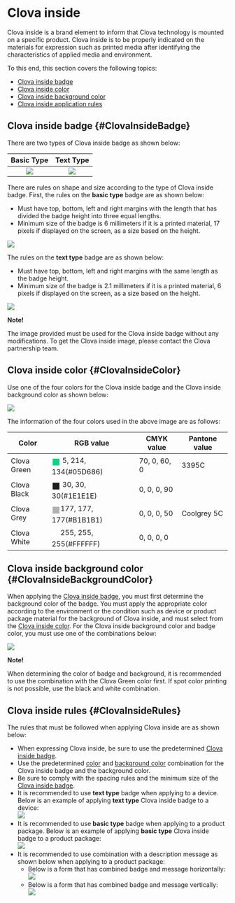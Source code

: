 # Clova inside
Clova inside is a brand element to inform that Clova technology  is mounted on a specific product. Clova inside is to be properly indicated on the materials for expression such as printed media after identifying the characteristics of applied media and environment.

To this end, this section covers the following topics:

* [Clova inside badge](#ClovaInsideBadge)
* [Clova inside color](#ClovaInsideColor)
* [Clova inside background color](#ClovaInsideBackgroundColor)
* [Clova inside application rules](#ClovaInsideRules)

## Clova inside badge {#ClovaInsideBadge}
There are two types of Clova inside badge as shown below:

| Basic Type                                                        | Text Type                                                      |
|:-----------------------------------------------------------:|:-----------------------------------------------------------:|
| ![](/Design/Assets/Images/Clova_Inside-Basic_Type_Badge.png)  | ![](/Design/Assets/Images/Clova_Inside-Text_Type_Badge.png)  |

There are rules on shape and size according to the type of Clova inside badge. First, the rules on the **basic type** badge are as shown below:
* Must have top, bottom, left and right margins with the length that has divided the badge height into three equal lengths.
* Minimum size of the badge is 6 millimeters if it is a printed material, 17 pixels if displayed on the screen, as a size based on the height.

![](/Design/Assets/Images/Clova_Inside-Basic_Type_Badge-Rules.png)

The rules on the **text type** badge are as shown below:

* Must have top, bottom, left and right margins with the same length as the badge height.
* Minimum size of the badge is 2.1 millimeters if it is a printed material, 6 pixels if displayed on the screen, as a size based on the height.

![](/Design/Assets/Images/Clova_Inside-Text_Type_Badge-Rules.png)

<div class="note">
  <p><strong>Note!</strong></p>
  <p>The image provided must be used for the Clova inside badge without any modifications. To get the Clova inside image, please contact the Clova partnership team.</p>
</div>

## Clova inside color {#ClovaInsideColor}
Use one of the four colors for the Clova inside badge and the Clova inside background color as shown below:

![](/Design/Assets/Images/Clova_Inside-Color.png)

The information of the four colors used in the above image are as follows:

| Color        | RGB value       | CMYK value     | Pantone value   |
|----------------|-------------|-------------|-------------|
| Clova Green    | <span style="color:#05D686; font-size:150%; vertical-align:middle;">&#9724;</span>  5, 214, 134(#05D686) | 70,  0, 60,  0 | 3395C |
| Clova Black    | <span style="color:#1E1E1E; font-size:150%; vertical-align:middle;">&#9724;</span> 30,  30,  30(#1E1E1E) |  0,  0,  0, 90 | <!-- --> |
| Clova Grey     | <span style="color:#B1B1B1; font-size:150%; vertical-align:middle;">&#9724;</span>177, 177, 177(#B1B1B1) |  0,  0,  0, 50 | Coolgrey 5C |
| Clova White    | <span style="color:#FFFFFF; font-size:150%; vertical-align:middle;">&#9724;</span>255, 255, 255(#FFFFFF) |  0,  0,  0,  0 | <!-- --> |


## Clova inside background color {#ClovaInsideBackgroundColor}

When applying the [Clova inside badge](#ClovaInsideBadge), you must first determine the background color of the badge. You must apply the appropriate color according to the environment or the condition such as device or product package material for the background of Clova inside, and must select from the [Clova inside color](#ClovaInsideColor). For the Clova inside background color and badge color, you must use one of the combinations below:

![](/Design/Assets/Images/Clova_Inside-Background_Color-Combinations.png)

<div class="note">
  <p><strong>Note!</strong></p>
  <p>When determining the color of badge and background, it is recommended to use the combination with the Clova Green color first. If spot color printing is not possible, use the black and white combination.</p>
</div>

## Clova inside rules {#ClovaInsideRules}

The rules that must be followed when applying Clova inside are as shown below:

<ul>
  <li>When expressing Clova inside, be sure to use the predetermined <a href="#ClovaInsideBadge">Clova inside badge</a>.</li>
  <li>Use the predetermined <a href="#ClovaInsideColor">color</a> and <a href="#ClovaInsideBackgroundColor">background color</a> combination for the Clova inside badge and the background color.
  <li>Be sure to comply with the spacing rules and the minimum size of the <a href="#ClovaInsideBadge">Clova inside badge</a>.</li>
  <li>It is recommended to use <strong>text type</strong> badge when applying to a device. Below is an example of applying <strong>text type</strong> Clova inside badge to a device:<br />
    <img src="/Design/Assets/Images/Clova_Inside-Device_Exmaple.png" />
  </li>
  <li>It is recommended to use <strong>basic type</strong> badge when applying to a product package. Below is an example of applying <strong>basic type</strong> Clova inside badge to a product package:<br />
    <img src="/Design/Assets/Images/Clova_Inside-Package_Example.png" />
  </li>
  <li>It is recommended to use combination with a description message as shown below when applying to a product package:
    <ul>
      <li>Below is a form that has combined badge and message horizontally:<br />
        <img src="/Design/Assets/Images/Clova_Inside-Horizontal_Signature_For_Package.png" />
      </li>
      <li>Below is a form that has combined badge and message vertically:<br />
        <img src="/Design/Assets/Images/Clova_Inside-Vertical_Signature_For_Package.png" />
      </li>
    </ul>
  </li>
</ul>
